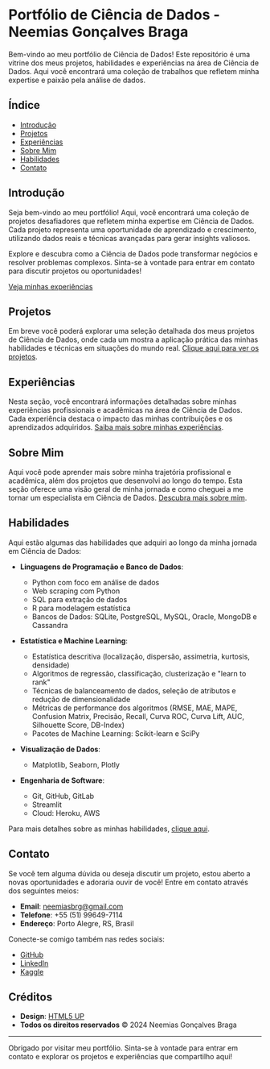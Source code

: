# Portfólio de Ciência de Dados - Neemias Gonçalves Braga

Bem-vindo ao meu portfólio de Ciência de Dados! Este repositório é uma vitrine dos meus projetos, habilidades e experiências na área de Ciência de Dados. Aqui você encontrará uma coleção de trabalhos que refletem minha expertise e paixão pela análise de dados.

## Índice

- [Introdução](#introdução)
- [Projetos](#projetos)
- [Experiências](#experiências)
- [Sobre Mim](#sobre-mim)
- [Habilidades](#habilidades)
- [Contato](#contato)

## Introdução

Seja bem-vindo ao meu portfólio! Aqui, você encontrará uma coleção de projetos desafiadores que refletem minha expertise em Ciência de Dados. Cada projeto representa uma oportunidade de aprendizado e crescimento, utilizando dados reais e técnicas avançadas para gerar insights valiosos.

Explore e descubra como a Ciência de Dados pode transformar negócios e resolver problemas complexos. Sinta-se à vontade para entrar em contato para discutir projetos ou oportunidades!

[Veja minhas experiências]([experiencias.html](https://neemiasbrg.github.io/portfolio_projetos/experiencias.html))

## Projetos

Em breve você poderá explorar uma seleção detalhada dos meus projetos de Ciência de Dados, onde cada um mostra a aplicação prática das minhas habilidades e técnicas em situações do mundo real. [Clique aqui para ver os projetos](https://neemiasbrg.github.io/portfolio_projetos/projetos.html).

## Experiências

Nesta seção, você encontrará informações detalhadas sobre minhas experiências profissionais e acadêmicas na área de Ciência de Dados. Cada experiência destaca o impacto das minhas contribuições e os aprendizados adquiridos. [Saiba mais sobre minhas experiências](https://neemiasbrg.github.io/portfolio_projetos/experiencias.html).

## Sobre Mim

Aqui você pode aprender mais sobre minha trajetória profissional e acadêmica, além dos projetos que desenvolvi ao longo do tempo. Esta seção oferece uma visão geral de minha jornada e como cheguei a me tornar um especialista em Ciência de Dados. [Descubra mais sobre mim](https://neemiasbrg.github.io/portfolio_projetos/sobre-mim.html).

## Habilidades

Aqui estão algumas das habilidades que adquiri ao longo da minha jornada em Ciência de Dados:

- **Linguagens de Programação e Banco de Dados**:
  - Python com foco em análise de dados
  - Web scraping com Python
  - SQL para extração de dados
  - R para modelagem estatística
  - Bancos de Dados: SQLite, PostgreSQL, MySQL, Oracle, MongoDB e Cassandra

- **Estatística e Machine Learning**:
  - Estatística descritiva (localização, dispersão, assimetria, kurtosis, densidade)
  - Algoritmos de regressão, classificação, clusterização e "learn to rank"
  - Técnicas de balanceamento de dados, seleção de atributos e redução de dimensionalidade
  - Métricas de performance dos algoritmos (RMSE, MAE, MAPE, Confusion Matrix, Precisão, Recall, Curva ROC, Curva Lift, AUC, Silhouette Score, DB-Index)
  - Pacotes de Machine Learning: Scikit-learn e SciPy

- **Visualização de Dados**:
  - Matplotlib, Seaborn, Plotly

- **Engenharia de Software**:
  - Git, GitHub, GitLab
  - Streamlit
  - Cloud: Heroku, AWS

Para mais detalhes sobre as minhas habilidades, [clique aqui](habilidades.html).

## Contato

Se você tem alguma dúvida ou deseja discutir um projeto, estou aberto a novas oportunidades e adoraria ouvir de você! Entre em contato através dos seguintes meios:

- **Email**: [neemiasbrg@gmail.com](mailto:neemiasbrg@gmail.com)
- **Telefone**: +55 (51) 99649-7114
- **Endereço**: Porto Alegre, RS, Brasil

Conecte-se comigo também nas redes sociais:
- [GitHub](https://github.com/neemiasbrg)
- [LinkedIn](https://www.linkedin.com/in/neemias-braga/)
- [Kaggle](https://www.kaggle.com/neemiasbraga)

## Créditos

- **Design**: [HTML5 UP](http://html5up.net)
- **Todos os direitos reservados** &copy; 2024 Neemias Gonçalves Braga

---

Obrigado por visitar meu portfólio. Sinta-se à vontade para entrar em contato e explorar os projetos e experiências que compartilho aqui!
